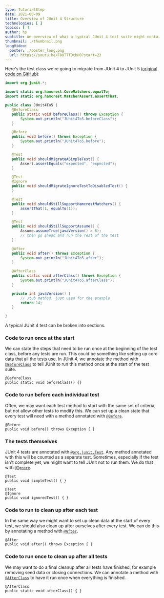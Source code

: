 ```yaml
---
type: TutorialStep
date: 2021-08-09
title: Overview of JUnit 4 Structure
technologies: [ ]
topics: [ ]
author: hs
subtitle: An overview of what a typical JUnit 4 test suite might contain
thumbnail: ./thumbnail.png
longVideo:
  poster: ./poster_long.png
  url: https://youtu.be/F8UTTTDtbH0?start=23
---
```


Here's the test class we're going to migrate from JUnit 4 to JUnit 5 ([original code on GitHub](https://github.com/JetBrains/intellij-samples/blob/9afc1e77d269e0d4a0cbcf57f9862e9b321f2e68/standard-java/src/test/com/jetbrains/testing/JUnit4To5.java)):

```java
import org.junit.*;

import static org.hamcrest.CoreMatchers.equalTo;
import static org.hamcrest.MatcherAssert.assertThat;

public class JUnit4To5 {
   @BeforeClass
   public static void beforeClass() throws Exception {
       System.out.println("JUnit4To5.beforeClass");
   }

   @Before
   public void before() throws Exception {
       System.out.println("JUnit4To5.before");
   }

   @Test
   public void shouldMigrateASimpleTest() {
       Assert.assertEquals("expected", "expected");
   }

   @Test
   @Ignore
   public void shouldMigrateIgnoreTestToDisabledTest() {
   }

   @Test
   public void shouldStillSupportHamcrestMatchers() {
       assertThat(1, equalTo(1));
   }

   @Test
   public void shouldStillSupportAssume() {
       Assume.assumeTrue(javaVersion() > 8);
       // then go ahead and run the rest of the test
   }

   @After
   public void after() throws Exception {
       System.out.println("JUnit4To5.after");
   }

   @AfterClass
   public static void afterClass() throws Exception {
       System.out.println("JUnit4To5.afterClass");
   }

   private int javaVersion() {
       // stub method. just used for the example
       return 14;
   }

}

```

A typical JUnit 4 test can be broken into sections.

### Code to run once at the start

We can state the steps that need to be run once at the beginning of the test class, before any tests are run. This could be something like setting up core data that all the tests use. In JUnit 4, we annotate the method with [`@BeforeClass`](https://junit.org/junit4/javadoc/4.13/org/junit/BeforeClass.html) to tell JUnit to run this method once at the start of the test suite.

```
@BeforeClass
public static void beforeClass() {}
```
### Code to run before each individual test

Often, we may want each test method to start with the same set of criteria, but not allow other tests to modify this. We can set up a clean state that every test will need with a method annotated with [`@Before`](https://junit.org/junit4/javadoc/4.13/org/junit/Before.html).

```
@Before
public void before() throws Exception { }
```

### The tests themselves

JUnit 4 tests are annotated with [`@org.junit.Test`](https://junit.org/junit4/javadoc/4.13/org/junit/Test.html). Any method annotated with this will be counted as a separate test. Sometimes, especially if the test isn't complete yet, we might want to tell JUnit not to run them. We do that with [`@Ignore`](https://junit.org/junit4/javadoc/4.13/org/junit/Ignore.html).

```
@Test
public void simpleTest() { }

@Test
@Ignore
public void ignoredTest() { }
```
### Code to run to clean up after each test
In the same way we might want to set up clean data at the start of every test, we should also clean up after ourselves after every test. We can do this by annotating a method with [`@After`](https://junit.org/junit4/javadoc/4.13/org/junit/After.html).

```
@After
public void after() throws Exception { }
```

### Code to run once to clean up after all tests

We may want to do a final cleanup after all tests have finished, for example removing seed data or closing connections. We can annotate a method with [`@AfterClass`](https://junit.org/junit4/javadoc/4.13/org/junit/AfterClass.html) to have it run once when everything is finished.

```
@AfterClass
public static void afterClass() { }
```
